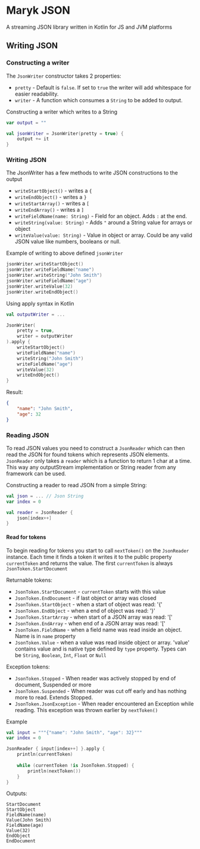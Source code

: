 # Maryk JSON

A streaming JSON library written in Kotlin for JS and JVM platforms

## Writing JSON

### Constructing a writer

The `JsonWriter` constructor takes 2 properties: 
- `pretty` - Default is `false`. If set to `true` the writer will add whitespace
  for easier readability.
- `writer` - A function which consumes a `String` to be added to output.

Constructing a writer which writes to a String
```kotlin
var output = ""

val jsonWriter = JsonWriter(pretty = true) {
    output += it
}
```

### Writing JSON

The JsonWriter has a few methods to write JSON constructions to the output

- `writeStartObject()` - writes a `{`
- `writeEndObject()` - writes a `}`
- `writeStartArray()` - writes a `[`
- `writeEndArray()` - writes a `]`
- `writeFieldName(name: String)` - Field for an object. Adds `:` at the end.
- `writeString(value: String)` - Adds `"` around a String value for arrays or object
- `writeValue(value: String)` - Value in object or array. Could be any valid JSON value 
  like numbers, booleans or null. 

Example of writing to above defined `jsonWriter`
```kotlin
jsonWriter.writeStartObject()
jsonWriter.writeFieldName("name")
jsonWriter.writeString("John Smith")
jsonWriter.writeFieldName("age")
jsonWriter.writeValue(32)
jsonWriter.writeEndObject()
```

Using apply syntax in Kotlin
```kotlin
val outputWriter = ...

JsonWriter(
    pretty = true,
    writer = outputWriter
).apply {
    writeStartObject()
    writeFieldName("name")
    writeString("John Smith")
    writeFieldName("age")
    writeValue(32)
    writeEndObject()
}
```

Result:
```json
{
    "name": "John Smith",
    "age": 32
}
```

### Reading JSON

To read JSON values you need to construct a `JsonReader` which can then read the JSON for 
found tokens which represents JSON elements. `JsonReader` only takes a `reader` which is 
a function to return 1 char at a time. This way any outputStream implementation or String
reader from any framework can be used.

Constructing a reader to read JSON from a simple String:
```kotlin
val json = ... // Json String
var index = 0

val reader = JsonReader { 
    json[index++] 
}
```

#### Read for tokens

To begin reading for tokens you start to call `nextToken()` on the `JsonReader` instance.
Each time it finds a token it writes it to the public property `currentToken` and returns
the value. The first `currentToken` is always `JsonToken.StartDocument`

Returnable tokens:
- `JsonToken.StartDocument` - `currentToken` starts with this value
- `JsonToken.EndDocument` - if last object or array was closed
- `JsonToken.StartObject` - when a start of object was read: '{'
- `JsonToken.EndObject` - when a end of object was read: '}'
- `JsonToken.StartArray` - when start of a JSON array was read: '['
- `JsonToken.EndArray` - when end of a JSON array was read: '['
- `JsonToken.FieldName` - when a field name was read inside an object. Name is in `name` property
- `JsonToken.Value` - when a value was read inside object or array. 'value' contains value and
  is native type defined by `type` property. Types can be `String`, `Boolean`, `Int`, `Float` or `Null`


Exception tokens:
- `JsonToken.Stopped` - When reader was actively stopped by end of document, Suspended or more
- `JsonToken.Suspended` - When reader was cut off early and has nothing more to read. Extends Stopped.
- `JsonToken.JsonException` - When reader encountered an Exception while reading. This exception 
  was thrown earlier by `nextToken()`

Example
```kotlin
val input = """{"name": "John Smith", "age": 32}"""
var index = 0

JsonReader { input[index++] }.apply {
    println(currentToken)
    
    while (currentToken !is JsonToken.Stopped) {
        println(nextToken())
    }
}
```

Outputs:
```text
StartDocument
StartObject
FieldName(name)
Value(John Smith)
FieldName(age)
Value(32)
EndObject
EndDocument
```
